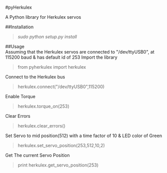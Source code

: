 
#pyHerkulex


 A Python library for Herkulex servos

##Installation
  >*sudo python setup.py install*
  
##Usage  
  Assuming that the Herkulex servos are connected to "/dev/ttyUSB0", at 115200 baud &  has default id of 253
  Import the library
  >from pyherkulex import herkulex
  
  Connect to the Herkulex bus
  >herkulex.connect("/dev/ttyUSB0",115200)
  
  Enable Torque
  >herkulex.torque_on(253)
  
  Clear Errors
  >herkulex.clear_errors()
  
  Set Servo to mid position(512) with a time factor of 10 & LED color of Green
  >herkulex.set_servo_position(253,512,10,2)
 
 Get The current Servo Position
 >print herkulex.get_servo_position(253)
